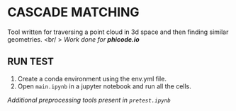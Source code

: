 # CASCADE MATCHING 

Tool written for traversing a point cloud in 3d space and then finding similar geometries. <br/ >
_Work done for __phicode.io___


## RUN TEST 
1. Create a conda environment using the env.yml file. 
2. Open `main.ipynb` in a jupyter notebook and run all the cells. 

_Additional preprocessing tools present in `pretest.ipynb`_


